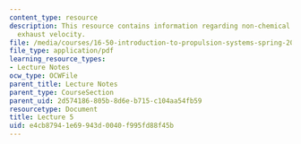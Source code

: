 ```yaml
---
content_type: resource
description: This resource contains information regarding non-chemical rockets; optimum
  exhaust velocity.
file: /media/courses/16-50-introduction-to-propulsion-systems-spring-2012/e4cb87941e69943d0040f995fd88f45b_MIT16_50S12_lec5.pdf
file_type: application/pdf
learning_resource_types:
- Lecture Notes
ocw_type: OCWFile
parent_title: Lecture Notes
parent_type: CourseSection
parent_uid: 2d574186-805b-8d6e-b715-c104aa54fb59
resourcetype: Document
title: Lecture 5
uid: e4cb8794-1e69-943d-0040-f995fd88f45b
---
```

